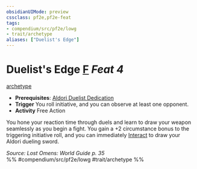 ```yaml
---
obsidianUIMode: preview
cssclass: pf2e,pf2e-feat
tags:
- compendium/src/pf2e/lowg
- trait/archetype
aliases: ["Duelist's Edge"]
---
```

# Duelist's Edge  [F](../../Rules/core-rulebook/chapter-9-playing-the-game.md#Actions "Free Action") *Feat 4*  
[archetype](../../Rules/traits/archetype.md)  

- **Prerequisites**: [Aldori Duelist Dedication](aldori-duelist-dedication-lowg.md)
- **Trigger** You roll initiative, and you can observe at least one opponent.
- **Activity** Free Action

You hone your reaction time through duels and learn to draw your weapon seamlessly as you begin a fight. You gain a +2 circumstance bonus to the triggering initiative roll, and you can immediately [Interact](../../Rules/actions/interact.md) to draw your Aldori dueling sword.

*Source: Lost Omens: World Guide p. 35*  
%% #compendium/src/pf2e/lowg #trait/archetype %%